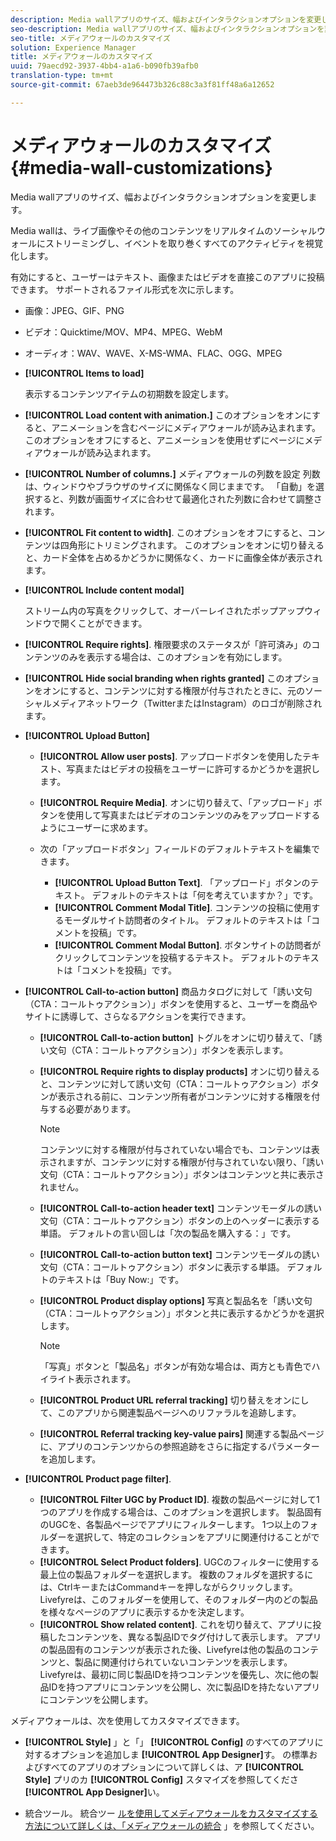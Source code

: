 ```yaml
---
description: Media wallアプリのサイズ、幅およびインタラクションオプションを変更します。
seo-description: Media wallアプリのサイズ、幅およびインタラクションオプションを変更します。
seo-title: メディアウォールのカスタマイズ
solution: Experience Manager
title: メディアウォールのカスタマイズ
uuid: 79aecd92-3937-4bb4-a1a6-b090fb39afb0
translation-type: tm+mt
source-git-commit: 67aeb3de964473b326c88c3a3f81ff48a6a12652

---
```



# メディアウォールのカスタマイズ{#media-wall-customizations}

Media wallアプリのサイズ、幅およびインタラクションオプションを変更します。



Media wallは、ライブ画像やその他のコンテンツをリアルタイムのソーシャルウォールにストリーミングし、イベントを取り巻くすべてのアクティビティを視覚化します。

有効にすると、ユーザーはテキスト、画像またはビデオを直接このアプリに投稿できます。 サポートされるファイル形式を次に示します。

* 画像：JPEG、GIF、PNG
* ビデオ：Quicktime/MOV、MP4、MPEG、WebM
* オーディオ：WAV、WAVE、X-MS-WMA、FLAC、OGG、MPEG

* **[!UICONTROL Items to load]**

   表示するコンテンツアイテムの初期数を設定します。

* **[!UICONTROL Load content with animation.]** このオプションをオンにすると、アニメーションを含むページにメディアウォールが読み込まれます。 このオプションをオフにすると、アニメーションを使用せずにページにメディアウォールが読み込まれます。
* **[!UICONTROL Number of columns.]** メディアウォールの列数を設定 列数は、ウィンドウやブラウザのサイズに関係なく同じままです。 「自動」を選択すると、列数が画面サイズに合わせて最適化された列数に合わせて調整されます。
* **[!UICONTROL Fit content to width]**. このオプションをオフにすると、コンテンツは四角形にトリミングされます。 このオプションをオンに切り替えると、カード全体を占めるかどうかに関係なく、カードに画像全体が表示されます。
* **[!UICONTROL Include content modal]**

   ストリーム内の写真をクリックして、オーバーレイされたポップアップウィンドウで開くことができます。

* **[!UICONTROL Require rights]**. 権限要求のステータスが「許可済み」のコンテンツのみを表示する場合は、このオプションを有効にします。
* **[!UICONTROL Hide social branding when rights granted]** このオプションをオンにすると、コンテンツに対する権限が付与されたときに、元のソーシャルメディアネットワーク（TwitterまたはInstagram）のロゴが削除されます。

* **[!UICONTROL Upload Button]**

   * **[!UICONTROL Allow user posts]**. アップロードボタンを使用したテキスト、写真またはビデオの投稿をユーザーに許可するかどうかを選択します。
   * **[!UICONTROL Require Media]**. オンに切り替えて、「アップロード」ボタンを使用して写真またはビデオのコンテンツのみをアップロードするようにユーザーに求めます。
   * 次の「アップロードボタン」フィールドのデフォルトテキストを編集できます。

      * **[!UICONTROL Upload Button Text]**. 「アップロード」ボタンのテキスト。 デフォルトのテキストは「何を考えていますか？」です。
      * **[!UICONTROL Comment Modal Title]**. コンテンツの投稿に使用するモーダルサイト訪問者のタイトル。 デフォルトのテキストは「コメントを投稿」です。
      * **[!UICONTROL Comment Modal Button]**. ボタンサイトの訪問者がクリックしてコンテンツを投稿するテキスト。 デフォルトのテキストは「コメントを投稿」です。

* **[!UICONTROL Call-to-action button]** 商品カタログに対して「誘い文句（CTA：コールトゥアクション）」ボタンを使用すると、ユーザーを商品やサイトに誘導して、さらなるアクションを実行できます。

   * **[!UICONTROL Call-to-action button]** トグルをオンに切り替えて、「誘い文句（CTA：コールトゥアクション）」ボタンを表示します。
   * **[!UICONTROL Require rights to display products]** オンに切り替えると、コンテンツに対して誘い文句（CTA：コールトゥアクション）ボタンが表示される前に、コンテンツ所有者がコンテンツに対する権限を付与する必要があります。

      >[!NOTE]
      >
      >コンテンツに対する権限が付与されていない場合でも、コンテンツは表示されますが、コンテンツに対する権限が付与されていない限り、「誘い文句（CTA：コールトゥアクション）」ボタンはコンテンツと共に表示されません。

   * **[!UICONTROL Call-to-action header text]** コンテンツモーダルの誘い文句（CTA：コールトゥアクション）ボタンの上のヘッダーに表示する単語。 デフォルトの言い回しは「次の製品を購入する：」です。
   * **[!UICONTROL Call-to-action button text]** コンテンツモーダルの誘い文句（CTA：コールトゥアクション）ボタンに表示する単語。 デフォルトのテキストは「Buy Now:」です。
   * **[!UICONTROL Product display options]** 写真と製品名を「誘い文句（CTA：コールトゥアクション）」ボタンと共に表示するかどうかを選択します。

      >[!NOTE]
      >
      >「写真」ボタンと「製品名」ボタンが有効な場合は、両方とも青色でハイライト表示されます。

   * **[!UICONTROL Product URL referral tracking]** 切り替えをオンにして、このアプリから関連製品ページへのリファラルを追跡します。
   * **[!UICONTROL Referral tracking key-value pairs]** 関連する製品ページに、アプリのコンテンツからの参照追跡をさらに指定するパラメーターを追加します。

* **[!UICONTROL Product page filter]**.
   * **[!UICONTROL Filter UGC by Product ID]**. 複数の製品ページに対して1つのアプリを作成する場合は、このオプションを選択します。 製品固有のUGCを、各製品ページでアプリにフィルターします。 1つ以上のフォルダーを選択して、特定のコレクションをアプリに関連付けることができます。
   * **[!UICONTROL Select Product folders]**. UGCのフィルターに使用する最上位の製品フォルダーを選択します。 複数のフォルダを選択するには、CtrlキーまたはCommandキーを押しながらクリックします。 Livefyreは、このフォルダーを使用して、そのフォルダー内のどの製品を様々なページのアプリに表示するかを決定します。
   * **[!UICONTROL Show related content]**. これを切り替えて、アプリに投稿したコンテンツを、異なる製品IDでタグ付けして表示します。 アプリの製品固有のコンテンツが表示された後、Livefyreは他の製品のコンテンツと、製品に関連付けられていないコンテンツを表示します。 Livefyreは、最初に同じ製品IDを持つコンテンツを優先し、次に他の製品IDを持つアプリにコンテンツを公開し、次に製品IDを持たないアプリにコンテンツを公開します。

メディアウォールは、次を使用してカスタマイズできます。

* **[!UICONTROL Style]** 」と「」 **[!UICONTROL Config]** のすべてのアプリに対するオプションを追加しま **[!UICONTROL App Designer]**&#x200B;す。 の標準およびすべてのアプリのオプションについて詳しくは、ア **[!UICONTROL Style]** プリのカ **[!UICONTROL Config]** スタマイズを参照してくださ **[!UICONTROL App Designer]**&#x200B;い。

* 統合ツール。 統合ツー [ルを使用してメディアウォールをカスタマイズする方法について詳しくは、「メディアウォールの統合](/help/implementation/c-app-integrations/c-media-wall-integration.md) 」を参照してください。

